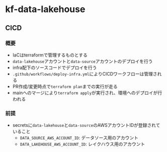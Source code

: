 # kf-data-lakehouse

## CICD

### 概要

- IaCはterraformで管理するものとする
- `data-lakehouse`アカウントと`data-source`アカウントのデプロイを行う
- infra配下のソースコードでデプロイを行う
- `.github/workflows/deploy-infra.yml`によりCICDワークフローは管理される
- PR作成/変更時点で`terraform plan`までの実行が走る
- mainへのマージにより`terraform apply`が実行され、環境へのデプロイが行われる

### 前提

- secretsに`data-lakehouse`と`data-source`のAWSアカウントIDが登録されていること
  - `DATA_SOURCE_AWS_ACCOUNT_ID`: データソース用のアカウント
  - `DATA_LAKEHOUSE_AWS_ACCOUNT_ID`: レイクハウス用のアカウント
